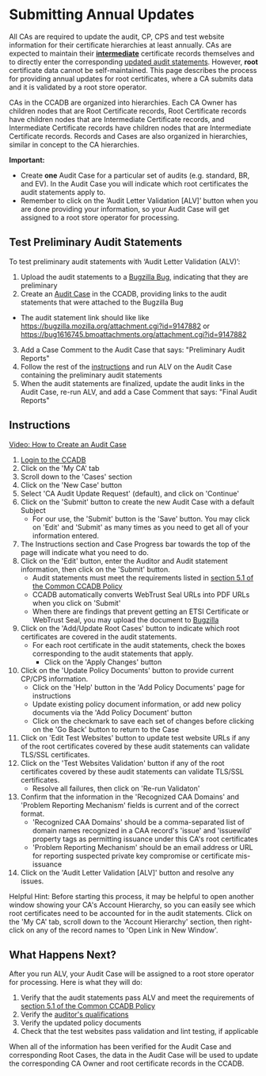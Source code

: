 # Submitting Annual Updates #

All CAs are required to update the audit, CP, CPS and test website information
for their certificate hierarchies at least annually. CAs are expected to
maintain their [**intermediate**](intermediates) certificate records themselves
and to directly enter the corresponding [updated audit
statements](fields#audit-information). However, **root** certificate data
cannot be self-maintained. This page describes the process for providing annual
updates for root certificates, where a CA submits data and it is validated by
a root store operator.

CAs in the CCADB are organized into hierarchies. Each CA Owner has children
nodes that are Root Certificate records, Root Certificate records have children
nodes that are Intermediate Certificate records, and Intermediate Certificate
records have children nodes that are Intermediate Certificate records. Records
and Cases are also organized in hierarchies, similar in concept to the CA
hierarchies.

**Important:** 
* Create **one** Audit Case for a particular set of audits (e.g. standard, BR, and EV). In the Audit Case you will indicate which root certificates the audit statements apply to.
* Remember to click on the ‘Audit Letter Validation [ALV]’ button when you are done providing your information, so your Audit Case will get assigned to a root store operator for processing.

## Test Preliminary Audit Statements ##

To test preliminary audit statements with ‘Audit Letter Validation (ALV)’:

1. Upload the audit statements to a [Bugzilla Bug](fields#uploading-documents), indicating that they are preliminary
2. Create an [Audit Case](updates#instructions) in the CCADB, providing links to the audit statements that were attached to the Bugzilla Bug
 * The audit statement link should like like https://bugzilla.mozilla.org/attachment.cgi?id=9147882 or https://bug1616745.bmoattachments.org/attachment.cgi?id=9147882
3. Add a Case Comment to the Audit Case that says: "Preliminary Audit Reports"
4. Follow the rest of the [instructions](updates#instructions) and run ALV on the Audit Case containing the preliminary audit statements
5. When the audit statements are finalized, update the audit links in the Audit Case, re-run ALV, and add a Case Comment that says: "Final Audit Reports"

## Instructions ##
[Video: How to Create an Audit Case ](https://drive.google.com/file/d/16MzR6Rdc-WpYm-YImyRaKG1USY_sT5TS/view?usp=sharing)
1. [Login to the CCADB](getting-started)
2. Click on the 'My CA' tab
3. Scroll down to the 'Cases' section
4. Click on the 'New Case' button
5. Select 'CA Audit Update Request' (default), and click on 'Continue'
6. Click on the 'Submit' button to create the new Audit Case with a default Subject
   * For our use, the 'Submit' button is the 'Save' button. You may click on 'Edit' and 'Submit' as many
   times as you need to get all of your information entered.
7. The Instructions section and Case Progress bar towards the top of the page will indicate what you need to do.
8. Click on the 'Edit' button, enter the Auditor and Audit statement information, then click on the 'Submit' button.
   * Audit statements must meet the requirements listed in
    [section 5.1 of the Common CCADB Policy](https://www.ccadb.org/policy#51-audit-statement-content)
    * CCADB automatically converts WebTrust Seal URLs into PDF URLs when you click on 'Submit'
    * When there are findings that prevent getting an ETSI Certificate or WebTrust Seal, you may 
    upload the document to [Bugzilla](fields#uploading-documents)
9. Click on the 'Add/Update Root Cases' button to indicate which root certificates are covered in the audit statements.
    * For each root certificate in the audit statements, check the boxes corresponding 
      to the audit statements that apply. 
      * Click on the 'Apply Changes' button
10. Click on the 'Update Policy Documents' button to provide current CP/CPS information. 
    * Click on the 'Help' button in the 'Add Policy Documents' page for instructions
    * Update existing policy document information, or add new policy documents via the 'Add Policy Document' button
    * Click on the checkmark to save each set of changes before clicking on the 'Go Back' button to return to the Case
11. Click on 'Edit Test Websites' button to update test website URLs  if any of the root certificates 
covered by these audit statements can validate TLS/SSL certificates.
12.  Click on the 'Test Websites Validation' button if any of the root certificates covered 
by these audit statements can validate TLS/SSL certificates.
     * Resolve all failures, then click on 'Re-run Validaton'
13.  Confirm that the information in the 'Recognized CAA Domains' and 'Problem Reporting Mechanism' fields is current and of the correct format.
     * 'Recognized CAA Domains' should be a comma-separated list of domain names
       recognized in a CAA record's 'issue' and 'issuewild' property tags as
       permitting issuance under this CA's root certificates
     * 'Problem Reporting Mechanism' should be an email address or URL for 
       reporting suspected private key compromise or certificate mis-issuance
14. Click on the 'Audit Letter Validation [ALV]' button and resolve any issues.
      

Helpful Hint: Before starting this process, it may be helpful to open another window
  showing your CA's Account Hierarchy, so you can easily see which root
  certificates need to be accounted for in the audit statements. Click on the 
  'My CA' tab, scroll down to the 'Account Hierarchy' section, then right-click 
  on any of the record names to 'Open Link in New Window'.

## What Happens Next? ##

After you run ALV, your Audit Case will be assigned to a root store operator for processing.
Here is what they will do:
1. Verify that the audit statements pass ALV and meet the requirements of [section 5.1 of the Common CCADB Policy](https://www.ccadb.org/policy#51-audit-statement-content)
2. Verify the [auditor's qualifications](https://wiki.mozilla.org/CA/Audit_Statements#Auditor_Qualifications)
3. Verify the updated policy documents
4. Check that the test websites pass validation and lint testing, if applicable

When all of the information has been verified for the Audit Case and
corresponding Root Cases, the data in the Audit Case will be used to update 
the corresponding CA Owner and root certificate records in the CCADB.
